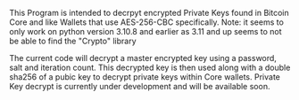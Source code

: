 This Program is intended to decrpyt encrypted Private Keys found in Bitcoin Core and like Wallets that use AES-256-CBC specifically.
Note: it seems to only work on python version 3.10.8 and earlier as 3.11 and up seems to not be able to find the "Crypto" library

The current code will decrypt a master encrypted key using a password, salt and iteration count. This decrypted key is then used along with a double sha256 of a pubic key to decrypt private keys within Core wallets.
Private Key decrypt is currently under development and will be available soon.
